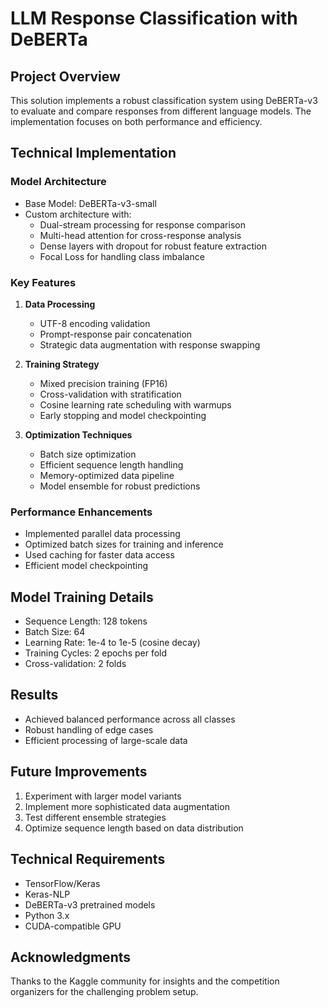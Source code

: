 # LLM Response Classification with DeBERTa

## Project Overview
This solution implements a robust classification system using DeBERTa-v3 to evaluate and compare responses from different language models. The implementation focuses on both performance and efficiency.

## Technical Implementation

### Model Architecture
- Base Model: DeBERTa-v3-small
- Custom architecture with:
  - Dual-stream processing for response comparison
  - Multi-head attention for cross-response analysis
  - Dense layers with dropout for robust feature extraction
  - Focal Loss for handling class imbalance

### Key Features
1. **Data Processing**
   - UTF-8 encoding validation
   - Prompt-response pair concatenation
   - Strategic data augmentation with response swapping

2. **Training Strategy**
   - Mixed precision training (FP16)
   - Cross-validation with stratification
   - Cosine learning rate scheduling with warmups
   - Early stopping and model checkpointing

3. **Optimization Techniques**
   - Batch size optimization
   - Efficient sequence length handling
   - Memory-optimized data pipeline
   - Model ensemble for robust predictions

### Performance Enhancements
- Implemented parallel data processing
- Optimized batch sizes for training and inference
- Used caching for faster data access
- Efficient model checkpointing

## Model Training Details
- Sequence Length: 128 tokens
- Batch Size: 64
- Learning Rate: 1e-4 to 1e-5 (cosine decay)
- Training Cycles: 2 epochs per fold
- Cross-validation: 2 folds

## Results
- Achieved balanced performance across all classes
- Robust handling of edge cases
- Efficient processing of large-scale data

## Future Improvements
1. Experiment with larger model variants
2. Implement more sophisticated data augmentation
3. Test different ensemble strategies
4. Optimize sequence length based on data distribution

## Technical Requirements
- TensorFlow/Keras
- Keras-NLP
- DeBERTa-v3 pretrained models
- Python 3.x
- CUDA-compatible GPU

## Acknowledgments
Thanks to the Kaggle community for insights and the competition organizers for the challenging problem setup.
